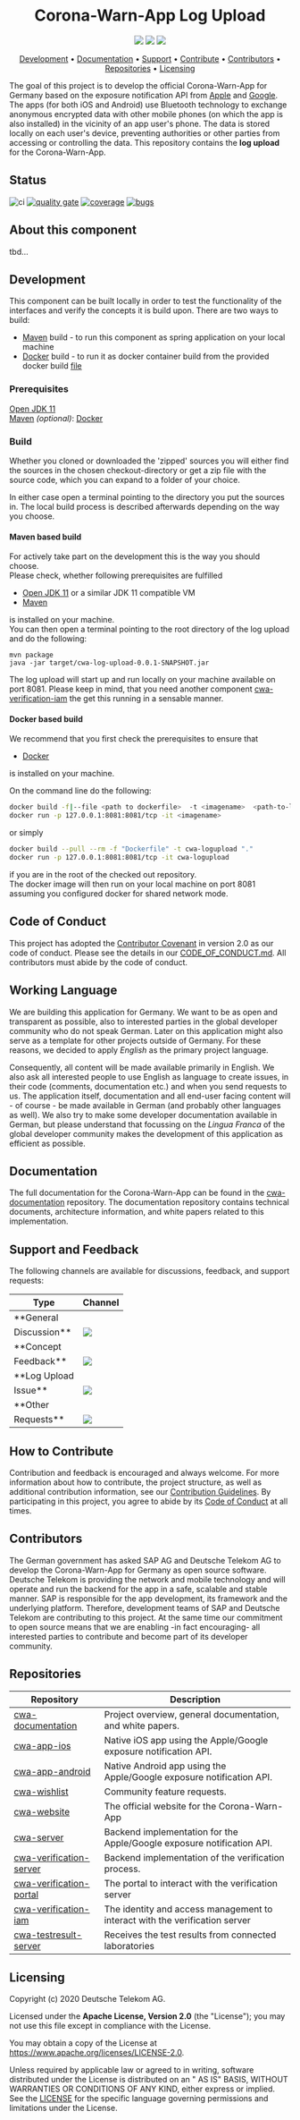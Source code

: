 <h1 align="center">
    Corona-Warn-App Log Upload
</h1>

<p align="center">
    <a href="https://github.com/corona-warn-app/cwa-log-upload/commits/" title="Last Commit"><img src="https://img.shields.io/github/last-commit/corona-warn-app/cwa-log-upload?style=flat"></a>
    <a href="https://github.com/corona-warn-app/cwa-log-upload/issues" title="Open Issues"><img src="https://img.shields.io/github/issues/corona-warn-app/cwa-log-upload?style=flat"></a>
    <a href="https://github.com/corona-warn-app/cwa-log-upload/blob/master/LICENSE" title="License"><img src="https://img.shields.io/badge/License-Apache%202.0-green.svg?style=flat"></a>
</p>

<p align="center">
  <a href="#development">Development</a> •
  <a href="#documentation">Documentation</a> •
  <a href="#support-and-feedback">Support</a> •
  <a href="#how-to-contribute">Contribute</a> •
  <a href="#contributors">Contributors</a> •
  <a href="#repositories">Repositories</a> •
  <a href="#licensing">Licensing</a>
</p>

The goal of this project is to develop the official Corona-Warn-App for Germany based on the exposure notification API
from [Apple](https://www.apple.com/covid19/contacttracing/)
and [Google](https://www.google.com/covid19/exposurenotifications/). The apps (for both iOS and Android) use Bluetooth
technology to exchange anonymous encrypted data with other mobile phones (on which the app is also installed) in the
vicinity of an app user's phone. The data is stored locally on each user's device, preventing authorities or other
parties from accessing or controlling the data. This repository contains the **log upload** for the Corona-Warn-App.

## Status

![ci](https://github.com/corona-warn-app/cwa-log-upload/workflows/ci/badge.svg)
[![quality gate](https://sonarcloud.io/api/project_badges/measure?project=corona-warn-app_cwa-log-upload&metric=alert_status)](https://sonarcloud.io/dashboard?id=corona-warn-app_cwa-log-upload)
[![coverage](https://sonarcloud.io/api/project_badges/measure?project=corona-warn-app_cwa-log-upload&metric=coverage)](https://sonarcloud.io/dashboard?id=corona-warn-app_cwa-log-upload)
[![bugs](https://sonarcloud.io/api/project_badges/measure?project=corona-warn-app_cwa-log-upload&metric=bugs)](https://sonarcloud.io/dashboard?id=corona-warn-app_cwa-log-upload)

## About this component

tbd...

## Development

This component can be built locally in order to test the functionality of the interfaces and verify the concepts it is
build upon. There are two ways to build:

- [Maven](https:///maven.apache.org) build - to run this component as spring application on your local machine
- [Docker](https://www.docker.com) build - to run it as docker container build from the provided docker
  build [file](https://github.com/corona-warn-app/cwa-log-upload/blob/master/Dockerfile)

### Prerequisites

[Open JDK 11](https://openjdk.java.net)  
[Maven](https://maven.apache.org)
*(optional)*: [Docker](https://www.docker.com)

### Build

Whether you cloned or downloaded the 'zipped' sources you will either find the sources in the chosen checkout-directory
or get a zip file with the source code, which you can expand to a folder of your choice.

In either case open a terminal pointing to the directory you put the sources in. The local build process is described
afterwards depending on the way you choose.

#### Maven based build

For actively take part on the development this is the way you should choose.   
Please check, whether following prerequisites are fulfilled

- [Open JDK 11](https://openjdk.java.net) or a similar JDK 11 compatible VM
- [Maven](https://maven.apache.org)

is installed on your machine.  
You can then open a terminal pointing to the root directory of the log upload and do the following:

    mvn package
    java -jar target/cwa-log-upload-0.0.1-SNAPSHOT.jar  

The log upload will start up and run locally on your machine available on port 8081. Please keep in mind, that you need
another component [cwa-verification-iam] the get this running in a sensable manner.

#### Docker based build

We recommend that you first check the prerequisites to ensure that

- [Docker](https://www.docker.com)

is installed on your machine.

On the command line do the following:

```bash
docker build -f|--file <path to dockerfile>  -t <imagename>  <path-to-log-upload-root>
docker run -p 127.0.0.1:8081:8081/tcp -it <imagename>
```

or simply

```bash
docker build --pull --rm -f "Dockerfile" -t cwa-logupload "."
docker run -p 127.0.0.1:8081:8081/tcp -it cwa-logupload
```

if you are in the root of the checked out repository.  
The docker image will then run on your local machine on port 8081 assuming you configured docker for shared network
mode.

## Code of Conduct

This project has adopted the [Contributor Covenant](https://www.contributor-covenant.org/) in version 2.0 as our code of
conduct. Please see the details in our [CODE_OF_CONDUCT.md](CODE_OF_CONDUCT.md). All contributors must abide by the code
of conduct.

## Working Language

We are building this application for Germany. We want to be as open and transparent as possible, also to interested
parties in the global developer community who do not speak German. Later on this application might also serve as a
template for other projects outside of Germany. For these reasons, we decided to apply _English_ as the primary project
language.

Consequently, all content will be made available primarily in English. We also ask all interested people to use English
as language to create issues, in their code (comments, documentation etc.) and when you send requests to us. The
application itself, documentation and all end-user facing content will - of course - be made available in German (and
probably other languages as well). We also try to make some developer documentation available in German, but please
understand that focussing on the _Lingua Franca_ of the global developer community makes the development of this
application as efficient as possible.

## Documentation

The full documentation for the Corona-Warn-App can be found in
the [cwa-documentation](https://github.com/corona-warn-app/cwa-documentation) repository. The documentation repository
contains technical documents, architecture information, and white papers related to this implementation.

## Support and Feedback

The following channels are available for discussions, feedback, and support requests:

| Type                     | Channel                                                |
| ------------------------ | ------------------------------------------------------ |
| **General
Discussion**   | <a href="https://github.com/corona-warn-app/cwa-documentation/issues/new/choose" title="General Discussion"><img src="https://img.shields.io/github/issues/corona-warn-app/cwa-documentation/question.svg?style=flat-square"></a> </a>   |
| **Concept
Feedback**    | <a href="https://github.com/corona-warn-app/cwa-documentation/issues/new/choose" title="Open Concept Feedback"><img src="https://img.shields.io/github/issues/corona-warn-app/cwa-documentation/architecture.svg?style=flat-square"></a>  |
| **Log Upload
Issue**    | <a href="https://github.com/corona-warn-app/cwa-log-upload/issues" title="Open Issues"><img src="https://img.shields.io/github/issues/corona-warn-app/cwa-log-upload?style=flat"></a>  |
| **Other
Requests**    | <a href="mailto:cwa-opensource@telekom.de" title="Email CWA Team"><img src="https://img.shields.io/badge/email-CWA%20team-green?logo=mail.ru&style=flat-square&logoColor=white"></a>   |

## How to Contribute

Contribution and feedback is encouraged and always welcome. For more information about how to contribute, the project
structure, as well as additional contribution information, see our [Contribution Guidelines](./CONTRIBUTING.md). By
participating in this project, you agree to abide by its [Code of Conduct](./CODE_OF_CONDUCT.md) at all times.

## Contributors

The German government has asked SAP AG and Deutsche Telekom AG to develop the Corona-Warn-App for Germany as open source
software. Deutsche Telekom is providing the network and mobile technology and will operate and run the backend for the
app in a safe, scalable and stable manner. SAP is responsible for the app development, its framework and the underlying
platform. Therefore, development teams of SAP and Deutsche Telekom are contributing to this project. At the same time
our commitment to open source means that we are enabling -in fact encouraging- all interested parties to contribute and
become part of its developer community.

## Repositories

| Repository          | Description                                                           |
| ------------------- | --------------------------------------------------------------------- |
| [cwa-documentation] | Project overview, general documentation, and white papers.            |
| [cwa-app-ios]       | Native iOS app using the Apple/Google exposure notification API.      |
| [cwa-app-android]   | Native Android app using the Apple/Google exposure notification API.  |
| [cwa-wishlist]      | Community feature requests.                                           |
| [cwa-website]       | The official website for the Corona-Warn-App                          |
| [cwa-server]        | Backend implementation for the Apple/Google exposure notification API.|
| [cwa-verification-server] | Backend implementation of the verification process.             |
| [cwa-verification-portal] | The portal to interact with the verification server             |
| [cwa-verification-iam]    | The identity and access management to interact with the verification server |
| [cwa-testresult-server]   | Receives the test results from connected laboratories           |

[cwa-documentation]: https://github.com/corona-warn-app/cwa-documentation

[cwa-app-ios]: https://github.com/corona-warn-app/cwa-app-ios

[cwa-app-android]: https://github.com/corona-warn-app/cwa-app-android

[cwa-wishlist]: https://github.com/corona-warn-app/cwa-wishlist

[cwa-website]: https://github.com/corona-warn-app/cwa-website

[cwa-server]: https://github.com/corona-warn-app/cwa-server

[cwa-verification-server]: https://github.com/corona-warn-app/cwa-verification-server

[cwa-verification-portal]: https://github.com/corona-warn-app/cwa-verification-portal

[cwa-verification-iam]: https://github.com/corona-warn-app/cwa-verification-iam

[cwa-testresult-server]: https://github.com/corona-warn-app/cwa-testresult-server

## Licensing

Copyright (c) 2020 Deutsche Telekom AG.

Licensed under the **Apache License, Version 2.0** (the "License"); you may not use this file except in compliance with
the License.

You may obtain a copy of the License at https://www.apache.org/licenses/LICENSE-2.0.

Unless required by applicable law or agreed to in writing, software distributed under the License is distributed on an "
AS IS" BASIS, WITHOUT WARRANTIES OR CONDITIONS OF ANY KIND, either express or implied. See the [LICENSE](./LICENSE) for
the specific language governing permissions and limitations under the License.
